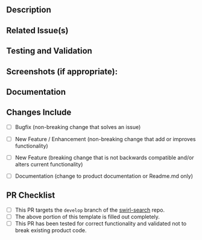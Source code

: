 <!--- Provide a general summary of your changes in the TITLE above -->

## Description
<!--- Describe your changes in detail -->


## Related Issue(s)
<!--- If this PR addresses any open Issues, please link to them here. -->


## Testing and Validation
<!--- Please describe in detail how you tested your changes, including details of your testing environment and the tests you ran to validate your change, etc. -->


## Screenshots (if appropriate):


## Documentation
<!-- Please note any proposed updates to the repo Readme file or the product documentation to support this PR. -->


## Changes Include
<!-- Check all that apply to this PR. -->
- [ ] Bugfix (non-breaking change that solves an issue)
- [ ] New Feature / Enhancement (non-breaking change that add or improves functionality)
- [ ] New Feature (breaking change that is not backwards compatible and/or alters current functionality)
- [ ] Documentation (change to product documentation or Readme.md only)


## PR Checklist
- [ ] This PR targets the `develop` branch of the [swirl-search](https://github.com/swirlai/swirl-search) repo.
- [ ] The above portion of this template is filled out completely.
- [ ] This PR has been tested for correct functionality and validated not to break existing product code.
